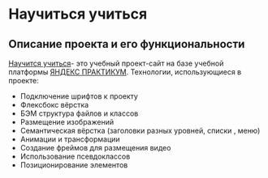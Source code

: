# Научиться учиться

## Описание проекта и его функциональности

[Научится учиться](https://github.com/voice92/how-to-learn-plus)- это учебный проект-сайт на базе учебной платформы [ЯНДЕКС ПРАКТИКУМ](https://practicum.yandex.ru/).
Технологии, использующиеся в проекте:

* Подключение шрифтов к проекту
* Флексбокс вёрстка
* БЭМ структура файлов и классов
* Размещение изображений
* Семантическая вёрстка (заголовки разных уровней, списки , меню)
* Анимации и трансформации
* Создание фреймов для размещения видео
* Использование псевдоклассов
* Позиционирование элементов
